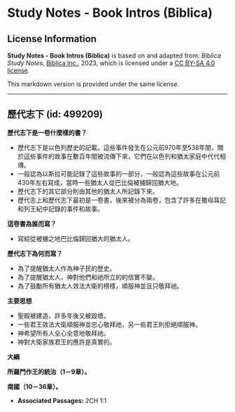 # Study Notes - Book Intros (Biblica)

## License Information

**Study Notes - Book Intros (Biblica)** is based on and adapted from: _Biblica Study Notes_, [Biblica Inc.](https://www.biblica.com/), 2023, which is licensed under a [CC BY-SA 4.0 license](https://creativecommons.org/licenses/by-sa/4.0/legalcode.en).

This markdown version is provided under the same license.



--------------------------------

## 歷代志下 (id: 499209)

**歷代志下是一卷什麼樣的書？**

* 歷代志下是以色列歷史的記載。這些事件發生在公元前970年至538年間，關於這些事件的故事在數百年間被流傳下來，它們在以色列和猶太家庭中代代相傳。
* 一般認為以斯拉可能記錄了這些故事的一部分，一般認為這些故事在公元前430年左右寫成，當時一些猶太人從巴比倫被擄歸回猶大地。
* 歷代志下的其它部分則由其他的猶太人所記錄下來。
* 歷代志上和歷代志下最初是一卷書，後來被分為兩卷，包含了許多在撒母耳記和列王紀中記錄的事件和故事。

**這卷書為誰而寫？**

* 寫給從被擄之地巴比倫歸回猶大的猶太人。

**歷代志下為何而寫？**

* 為了提醒猶太人作為神子民的歷史。
* 為了提醒猶太人，神對他們和祂所立的約信實不變。
* 為了鼓勵所有猶太人效法大衛的榜樣，順服神並且只敬拜祂。

**主要思想**

* 聖殿被建造，許多年後又被毀壞。
* 一些君王效法大衛順服神並忠心敬拜祂，另一些君王則拒絕順服神。
* 神希望所有人全心全意地敬拜祂。
* 神對大衛家族君王的應許是真實的。

**大綱**

**所羅門作王的統治（1－9章）。**

**南國（10－36章）。**

* **Associated Passages:** 2CH 1:1

